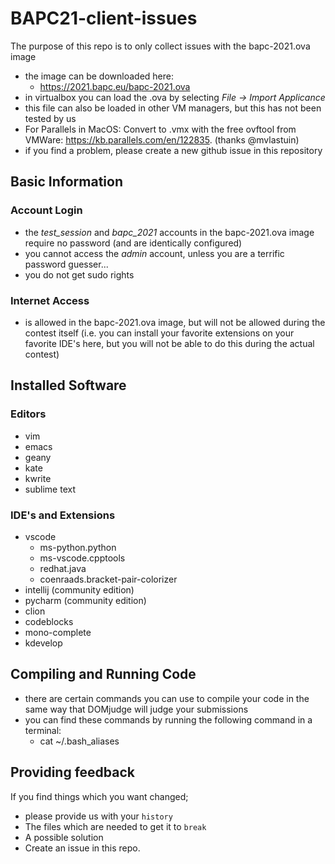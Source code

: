 # BAPC21-client-issues

The purpose of this repo is to only collect issues with the bapc-2021.ova image
 - the image can be downloaded here:
   - https://2021.bapc.eu/bapc-2021.ova
 - in virtualbox you can load the .ova by selecting _File -> Import Applicance_
 - this file can also be loaded in other VM managers, but this has not been tested by us
  - For Parallels in MacOS: Convert to .vmx with the free ovftool from VMWare: https://kb.parallels.com/en/122835. (thanks @mvlastuin)
 - if you find a problem, please create a new github issue in this repository

## Basic Information

### Account Login
 - the _test_session_ and _bapc_2021_ accounts in the bapc-2021.ova image require no password (and are identically configured)
 - you cannot access the _admin_ account, unless you are a terrific password guesser...
 - you do not get sudo rights

### Internet Access
 - is allowed in the bapc-2021.ova image, but will not be allowed during the contest itself (i.e. you can install your favorite extensions on your favorite IDE's here, but you will not be able to do this during the actual contest)

## Installed Software

### Editors
 - vim
 - emacs
 - geany
 - kate
 - kwrite
 - sublime text

### IDE's and Extensions
 - vscode
   - ms-python.python
   - ms-vscode.cpptools
   - redhat.java
   - coenraads.bracket-pair-colorizer
 - intellij (community edition)
 - pycharm (community edition)
 - clion
 - codeblocks
 - mono-complete
 - kdevelop

## Compiling and Running Code
 - there are certain commands you can use to compile your code in the same way that DOMjudge will judge your submissions
 - you can find these commands by running the following command in a terminal:
   - cat ~/.bash_aliases

## Providing feedback
If you find things which you want changed;
- please provide us with your `history`
- The files which are needed to get it to `break`
- A possible solution
- Create an issue in this repo.
